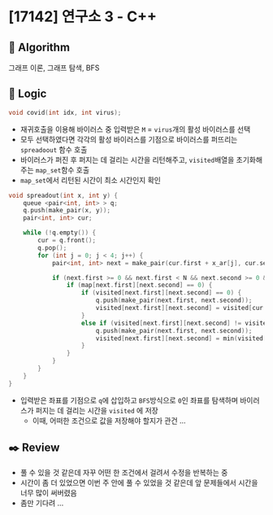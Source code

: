 # [17142] 연구소 3 - C++

## :pushpin: **Algorithm**

그래프 이론, 그래프 탐색, BFS

## :round_pushpin: **Logic**

```c++
void covid(int idx, int virus);
```

- 재귀호출을 이용해 바이러스 중 입력받은 `M` = `virus`개의 활성 바이러스를 선택
- 모두 선택하였다면 각각의 활성 바이러스를 기점으로 바이러스를 퍼뜨리는 `spreadoout` 함수 호출
- 바이러스가 퍼진 후 퍼지는 데 걸리는 시간을 리턴해주고, `visited`배열을 초기화해주는 `map_set`함수 호출
- `map_set`에서 리턴된 시간이 최소 시간인지 확인

```c++
void spreadout(int x, int y) {
	queue <pair<int, int> > q;
	q.push(make_pair(x, y));
	pair<int, int> cur;

	while (!q.empty()) {
		cur = q.front();
		q.pop();
		for (int j = 0; j < 4; j++) {
			pair<int, int> next = make_pair(cur.first + x_ar[j], cur.second + y_ar[j]);

			if (next.first >= 0 && next.first < N && next.second >= 0 && next.second < N) {
				if (map[next.first][next.second] == 0) {
					if (visited[next.first][next.second] == 0) {
						q.push(make_pair(next.first, next.second));
						visited[next.first][next.second] = visited[cur.first][cur.second] + 1;
					}
					else if (visited[next.first][next.second] != visited[cur.first][cur.second]) {
						q.push(make_pair(next.first, next.second));
						visited[next.first][next.second] = min(visited[cur.first][cur.second], visited[next.first][next.second]) + 1;
					}
				}
			}
		}
	}
}
```

- 입력받은 좌표를 기점으로 `q`에 삽입하고 `BFS`방식으로 `0`인 좌표를 탐색하며 바이러스가 퍼지는 데 걸리는 시간을 `visited` 에 저장
  - 이때, 어떠한 조건으로 값을 저장해야 할지가 관건 ...

## :black_nib: **Review**

- 풀 수 있을 것 같은데 자꾸 어떤 한 조건에서 걸려서 수정을 반복하는 중
- 시간이 좀 더 있었으면 이번 주 안에 풀 수 있었을 것 같은데 앞 문제들에서 시간을 너무 많이 써버렸음
- 좀만 기다려 ...